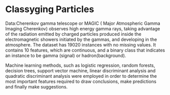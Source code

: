# Classyging Particles

Data:Cherenkov gamma telescope or MAGIC ( Major Atmospheric Gamma Imaging Cherenkov) observes high energy gamma rays, taking advantage of the radiation emitted by charged particles produced inside the electromagnetic showers initiated by the gammas, and developing in the atmosphere.
The dataset has 19020 instances with no missing values. It contains 10 features, which are continuous, and a binary class that indicates an instance to be gamma (signal) or hadron(background).

Machine learning methods, such as logistic regression, random forests, decision trees, support vector machine, linear discriminant analysis and quadratic discriminant analysis were employed in order to determine the most important features required to draw conclusions, make predictions and finally make suggestions.